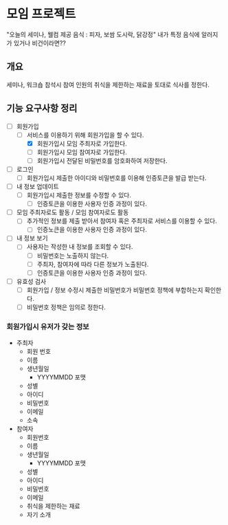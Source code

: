 # 모임 프로젝트

"오늘의 세미나, 웰컴 제공 음식 : 피자, 보쌈 도시락, 닭강정"
내가 특정 음식에 알러지가 있거나 비건이라면??

## 개요

세미나, 워크숍 참석시 참여 인원의 취식을 제한하는 재료을 토대로 식사를 정한다.


## 기능 요구사항 정리
- [ ] 회원가입
  - [ ] 서비스를 이용하기 위해 회원가입을 할 수 있다.
    - [x] 회원가입시 모임 주최자로 가입한다.
    - [ ] 회원가입시 모임 참여자로 가입한다.
    - [ ] 회원가입시 전달된 비밀번호를 암호화하여 저장한다.
- [ ] 로그인
  - [ ] 회원가입시 제출한 아이디와 비밀번호를 이용해 인증토큰을 발급 받는다.
- [ ] 내 정보 업데이트
  - [ ] 회원가입시 제출한 정보를 수정할 수 있다.
    - [ ] 인증토큰을 이용한 사용자 인증 과정이 있다.
- [ ] 모임 주최자로도 활동 / 모임 참여자로도 활동
  - [ ] 추가적인 정보를 제출 받아서 참여자 혹은 주최자로 서비스를 이용할 수 있다.
    - [ ] 인증노큰을 이용한 사용자 인증 과정이 있다.
- [ ] 내 정보 보기
  - [ ] 사용자는 작성한 내 정보를 조회할 수 있다.
    - [ ] 비밀번호는 노출하지 않는다.
    - [ ] 주최자, 참여자에 따라 다른 정보가 노출된다.
    - [ ] 인증토큰을 이용한 사용자 인증 과정이 있다.
- [ ] 유효성 검사
  - [ ] 회원가입 / 정보 수정시 제출한 비밀번호가 비밀번호 정책에 부합하는지 확인한다.
  - [ ] 비밀번호 정책은 임의로 정한다.

### 회원가입시 유저가 갖는 정보

- 주최자
  - 회원 번호
  - 이름
  - 생년월일 
    - YYYYMMDD 포맷
  - 성별
  - 아이디
  - 비밀번호
  - 이메일
  - 소속
- 참여자
  - 회원번호
  - 이름
  - 생년월일
    - YYYYMMDD 포맷
  - 성별
  - 아이디
  - 비밀번호
  - 이메일
  - 취식을 제한하는 재료
  - 자기 소개